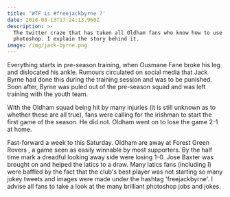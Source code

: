 ```yaml
---
title: 'WTF is #freejackbyrne ?'
date: 2018-08-13T17:24:13.960Z
description: >-
  The twitter craze that has taken all Oldham fans who know how to use
  photoshop. I explain the story behind it.
image: /img/jack-byrne.png
---
```

Everything starts in pre-season training, when Ousmane Fane broke his leg and dislocated his ankle. Rumours circulated on social media that Jack Byrne had done this during the training session and was to be punished. Soon after, Byrne was puled out of the pre-season squad and was left training with the youth team.

With the Oldham squad being hit by many injuries (it is still unknown as to whether these are all true), fans were calling for the irishman to start the first game of the season. He did not. Oldham went on to lose the game 2-1 at home.

Fast-forward a week to this Saturday. Oldham are away at Forest Green Rovers , a game seen as easily winnable by most supporters. By the half time mark a dreadful looking away side were losing 1-0. Jose Baxter was brought on and helped the latics to a draw. Many latics fans (including I) were baffled by the fact that the club's best player was not starting so many jokey tweets and images were made under the hashtag 'freejackbyrne'. I advise all fans to take a look at the many brilliant photoshop jobs and jokes.
